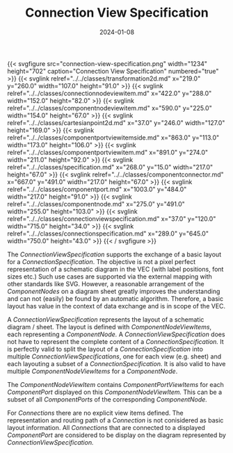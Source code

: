 ﻿---
title: Connection View Specification
toc: false
type: specs
layout: diagram
date: "2024-01-08"
draft: false
specification: VEC
version: 2.1.0
documentType: "Recommendation"
elementType: Diagram
classes:
  - Transformation2D
  - ConnectionNodeViewItem
  - ComponentNodeViewItem
  - CartesianPoint2D
  - ComponentPortViewItemSide
  - ComponentPortViewItem
  - Specification
  - ComponentConnector
  - ComponentPort
  - ComponentNode
  - ConnectionViewSpecification
  - ConnectionSpecification
menu:
  VEC-2.1.0:    
    parent: connectivity
    identifier: connectivity/connection-view-specification
    weight: 1010005 

# Prev/next pager order (if `docs_section_pager` enabled in `params.toml`)
weight: 1010005
---
{{< svgfigure src="connection-view-specification.png" width="1234" height="702" caption="Connection View Specification" numbered="true" >}}
  {{< svglink relref="../../classes/transformation2d.md" x="219.0" y="260.0" width="107.0" height="91.0" >}}
  {{< svglink relref="../../classes/connectionnodeviewitem.md" x="422.0" y="288.0" width="152.0" height="82.0" >}}
  {{< svglink relref="../../classes/componentnodeviewitem.md" x="590.0" y="225.0" width="154.0" height="67.0" >}}
  {{< svglink relref="../../classes/cartesianpoint2d.md" x="37.0" y="246.0" width="127.0" height="169.0" >}}
  {{< svglink relref="../../classes/componentportviewitemside.md" x="863.0" y="113.0" width="173.0" height="106.0" >}}
  {{< svglink relref="../../classes/componentportviewitem.md" x="891.0" y="274.0" width="211.0" height="92.0" >}}
  {{< svglink relref="../../classes/specification.md" x="268.0" y="15.0" width="217.0" height="67.0" >}}
  {{< svglink relref="../../classes/componentconnector.md" x="667.0" y="491.0" width="217.0" height="67.0" >}}
  {{< svglink relref="../../classes/componentport.md" x="1003.0" y="484.0" width="217.0" height="91.0" >}}
  {{< svglink relref="../../classes/componentnode.md" x="275.0" y="491.0" width="255.0" height="103.0" >}}
  {{< svglink relref="../../classes/connectionviewspecification.md" x="37.0" y="120.0" width="715.0" height="34.0" >}}
  {{< svglink relref="../../classes/connectionspecification.md" x="289.0" y="645.0" width="750.0" height="43.0" >}}
{{< / svgfigure >}}
<p> The <i>ConnectionViewSpecification</i> supports the exchange of a basic layout for a <i>ConnectionSpecification</i>. The objective is not a pixel perfect representation of a schematic diagram in the VEC (with label positions, font sizes etc.) Such use cases are supported via the external mapping with other standards like SVG. However, a reasonable arrangement of the <i>ComponentNodes</i> on a diagram sheet greatly improves the understanding and can not (easily) be found by an automatic algorithm.&#160;Therefore, a basic layout has value in the context of data exchange and is in scope of the VEC.      </p>      <p> A <i>ConnectionViewSpecification</i> represents the layout of a schematic diagram /&#160;sheet. The layout is defined with <i>ComponentNodeViewItems</i>, each representing a <i>Component</i><i>Node.</i> A <i>ConnectionViewSpecification</i> does not have to represent the complete content of a <i>ConnectionSpecification.</i> It is perfectly valid to split the layout of a <i>ConnectionSpecification </i>into multiple <i>ConnectionViewSpecifications</i>, one for each view (e.g. sheet) and each layouting a subset of a <i>ConnectionSpecification.</i> It is also valid to have multiple <i>Component</i><i>NodeViewItems</i> for a <i>Component</i><i>Node</i>.      </p>      <p> The <i>Component</i><i>NodeViewItem</i> contains <i>Component</i><i>PortViewItems</i> for each <i>Component</i><i>Port</i> displayed on this <i>Component</i><i>NodeViewItem.&#160;</i>This can be a subset of all <i>Component</i><i>Ports </i>of the corresponding <i>Component</i><i>Node. </i>      </p>      <p> For <i>Connections</i> there are no explicit view items defined. The representation and routing path of a <i>Connection</i><i> </i>is not conisidered as basic layout information. All <i>Connections</i> that are connected to a displayed <i>Component</i><i>Port</i> are considered to be display on the diagram represented by <i>ConnectionViewSpecification</i><i>.</i>      </p>      <p> <i>&#160;</i>      </p>      <p> &#160;      </p>